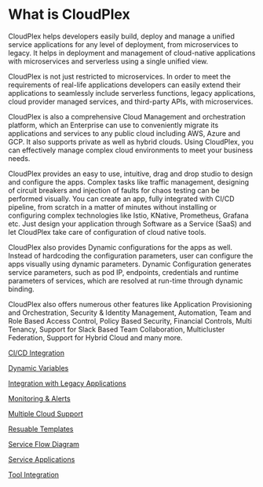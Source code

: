 # What is CloudPlex

CloudPlex helps developers easily build, deploy and manage a unified service applications for any level of deployment, from microservices to legacy. It helps in deployment and management of cloud-native applications with microservices and serverless using a single unified view. 

CloudPlex is not just restricted to microservices. In order to meet the requirements of real-life applications developers can easily extend their applications to seamlessly include serverless functions, legacy applications, cloud provider managed services, and third-party APIs, with microservices.

CloudPlex is also a comprehensive Cloud Management and orchestration platform, which an Enterprise can use to conveniently migrate its applications and services to any public cloud including AWS, Azure and GCP. It also supports private as well as hybrid clouds. Using CloudPlex, you can effectively manage complex cloud environments to meet your business needs.

CloudPlex provides an easy to use, intuitive, drag and drop studio to design and configure the apps. Complex tasks like traffic management, designing of circuit breakers and injection of faults for chaos testing can be performed visually. You can create an app, fully integrated with CI/CD pipeline, from scratch in a matter of minutes without installing or configuring complex technologies like Istio, KNative, Prometheus, Grafana etc. Just design your application through Software as a Service (SaaS) and let CloudPlex take care of configuration of cloud native tools. 

CloudPlex also provides Dynamic configurations for the apps as well. Instead of hardcoding the configuration parameters, user can configure the apps visually using dynamic parameters. Dynamic Configuration generates service parameters, such as pod IP, endpoints, credentials and runtime parameters of services, which are resolved at run-time through dynamic binding.

CloudPlex also offers numerous other features like Application Provisioning and Orchestration, Security & Identity Management, Automation, Team and Role Based Access Control, Policy Based Security, Financial Controls, Multi Tenancy, Support for Slack Based Team Collaboration, Multicluster Federation, Support for Hybrid Cloud and many more.  

[CI/CD Integration](/pages/user-guide/overview/cloudplex-features/cloudplex-features?id=cicd-integration)

[Dynamic Variables](/pages/user-guide/overview/cloudplex-features/cloudplex-features?id=dynamic-variables)

[Integration with Legacy Applications](/pages/user-guide/overview/cloudplex-features/cloudplex-features?id=integration-with-legacy-applications)

[Monitoring & Alerts](/pages/user-guide/overview/cloudplex-features/cloudplex-features?id=monitoring-amp-alerts)

[Multiple Cloud Support](/pages/user-guide/overview/cloudplex-features/cloudplex-features?id=multiple-cloud-support)

[Resuable Templates](/pages/user-guide/overview/cloudplex-features/cloudplex-features?id=reusable-templates)

[Service Flow Diagram](/pages/user-guide/overview/cloudplex-features/cloudplex-features?id=service-flow-diagram)

[Service Applications](/pages/user-guide/overview/cloudplex-features/cloudplex-features?id=service-application)

[Tool Integration](/pages/user-guide/overview/cloudplex-features/cloudplex-features?id=tools-integration)
